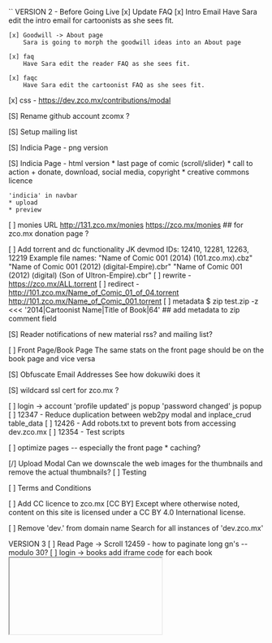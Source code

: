 ``
VERSION 2 - Before Going Live
[x] Update FAQ
    [x] Intro Email
        Have Sara edit the intro email for cartoonists as she sees fit.

    [x] Goodwill -> About page
        Sara is going to morph the goodwill ideas into an About page

    [x] faq
        Have Sara edit the reader FAQ as she sees fit.

    [x] faqc
        Have Sara edit the cartoonist FAQ as she sees fit.

[x] css - https://dev.zco.mx/contributions/modal

[S] Rename github account zcomx ?

[S] Setup mailing list

[S] Indicia Page - png version

[S] Indicia Page - html version
    * last page of comic (scroll/slider)
    * call to action
        + donate, download, social media, copyright
    * creative commons licence

    'indicia' in navbar
    * upload
    * preview

[ ] monies URL
    http://131.zco.mx/monies
    https://zco.mx/monies        ## for zco.mx donation page ?

[ ] Add torrent and dc functionality
    JK devmod IDs: 12410, 12281, 12263, 12219
    Example file names:
    "Name of Comic 001 (2014) (101.zco.mx).cbz"
    "Name of Comic 001 (2012) (digital-Empire).cbr"
    "Name of Comic 001 (2012) (digital) (Son of Ultron-Empire).cbr"
    [ ] rewrite - https://zco.mx/ALL.torrent
    [ ] redirect - http://101.zco.mx/Name_of_Comic_01_of_04.torrent http://101.zco.mx/Name_of_Comic_001.torrent
    [ ] metadata
        $ zip test.zip -z <<< '2014|Cartoonist Name|Title of Book|64'   ## add metadata to zip comment field

[S] Reader notifications of new material
    rss? and mailing list?

[ ] Front Page/Book Page
    The same stats on the front page should be on the book page and
    vice versa

[S] Obfuscate Email Addresses
    See how dokuwiki does it

[S] wildcard ssl cert for zco.mx ?

[ ] login -> account
    'profile updated' js popup
    'password changed' js popup
[ ] 12347 - Reduce duplication between web2py modal and inplace_crud table_data
[ ] 12426 - Add robots.txt to prevent bots from accessing dev.zco.mx
[ ] 12354 - Test scripts

[ ] optimize pages -- especially the front page
    * caching?

[/] Upload Modal
    Can we downscale the web images for the thumbnails and remove the
    actual thumbnails?
    [ ] Testing

[ ] Terms and Conditions

[ ] Add CC licence to zco.mx
                                                 [CC BY]
    Except where  otherwise noted,  content on this site
    is licensed under a CC BY 4.0 International license.

[ ] Remove 'dev.' from domain name
    Search for all instances of 'dev.zco.mx'

VERSION 3
[ ] Read Page -> Scroll
    12459 - how to paginate long gn's -- modulo 30?
[ ] login -> books
    add iframe code for each book
    <embed/>
    <iframe/>
    SB 2014-08-29 11:24  This needs more thought
[D] Mature Content icon
[ ] Check for duplicate file/book names
[ ] Url checker
[ ] login -> books page - paginate 'released' and 'ongoing' books
[ ] Copyright material
    DMCA / C&D disclaimer button would work
[ ] Social media links other than on the indicia ??
[ ] Tags (kids, by genre ??)
[ ] Creator page -> Links to Cartoonist Articles/interviews?
[ ] Book page -> Links to Book Reviews ?
[ ] Read Page
    Navigate with mouse scroll as well ?
    http://geekwagon.net/projects/xkcd1190/
    h-scroll - http://danielschafferbrooklyncomics.com/books/uncategorized/all-you-need/
    2-page slider ?
[ ] 12539 - Create aliases when users change their name
    jane smith -> id: 999 -> zco.mx/jane_smith
    ## name change
    jane smith jones -> id: 999 -> zco.mx/jane_smith_jones
    jane smith -> id: 999 -> zco.mx/jane_smith_jones

    We should likely create a check to alert when this happens because
    1) the cartoonist could generate a ton of aliases
    2) the cartoonist could masquerade (fraud) as another cartoonist

[ ] Front Page -> 12560 - store attributes in session and reuse

[D] Knowledge Base
    see google doc

[ ] KB
    [ ] git-ify and add to zco.mx server
    [ ] update dns for kb.zco.mx
    [ ] add link to footer
        [logo] about | faq | kb | login | all.torrent

IDEAS
[ ] bug/feature tracker
    * public or developer only?
    * vote up/down
    * github's issue tracker?
    * does this need a separate page?  link in the footer?

[s] Creative Commons Licence
    http://wiki.creativecommons.org/Frequently_Asked_Questions#How_should_I_decide_which_license_to_choose.3F
    https://creativecommons.org/licenses/by-nc/4.0/     ## Attribution-NonCommercial 4.0 International (CC BY-NC 4.0)
    (c) All Rights Reserved
    by-nc-nd
    by-nd
    by-nc
    by
    by-nc-sa
    by-sa

[ ] Is re-releasing released books a problem?
    * use the upload modal with any read-only fields
    * update a version number on the indicia?

[ ] Front Page - Add 'download' report
    downloading all.torrent gives +1 to all books
    downloading cartoonist.torrent gives +1 to all that cartoonist's books
[ ] How best to use the front page?

[-] Guided view using Perfect Viewer ?
    The main dev, Lin Rookie (rookiestudio@gmail.com), suggests guided view is
    possible with opencv but he believes the feature is not useful and it is a
    low priority.  He said the source is closed and he does not take bounties
    towards new features.

[ ] bio and book description - wikipedia api?
    https://github.com/goldsmith/Wikipedia          ## wikipedia api

[ ] user comments? - disqus api? reddit api?
    * creators choose comments to form a digital letters page?
[ ] how best to promote micro-publisher and things like the Muster List
[ ] site for original art?
[ ] youtube/google hangout - drawing of a page live ?
``
# vim:set ft=dm:
